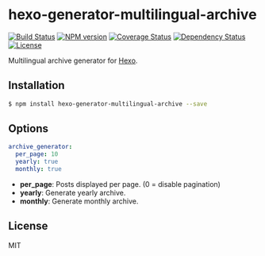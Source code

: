 # hexo-generator-multilingual-archive

[![Build Status](https://travis-ci.org/ahaasler/hexo-generator-multilingual-archive.svg?branch=master)](https://travis-ci.org/ahaasler/hexo-generator-multilingual-archive)
[![NPM version](https://badge.fury.io/js/hexo-generator-multilingual-archive.svg)](http://badge.fury.io/js/hexo-generator-multilingual-archive)
[![Coverage Status](https://coveralls.io/repos/ahaasler/hexo-generator-multilingual-archive/badge.svg?branch=master&service=github)](https://coveralls.io/github/ahaasler/hexo-generator-multilingual-archive?branch=master)
[![Dependency Status](https://gemnasium.com/ahaasler/hexo-generator-multilingual-archive.svg)](https://gemnasium.com/ahaasler/hexo-generator-multilingual-archive)
[![License](https://img.shields.io/github/license/ahaasler/hexo-generator-multilingual-archive.svg)](LICENSE)

Multilingual archive generator for [Hexo].

## Installation

``` bash
$ npm install hexo-generator-multilingual-archive --save
```

## Options

``` yaml
archive_generator:
  per_page: 10
  yearly: true
  monthly: true
```

- **per_page**: Posts displayed per page. (0 = disable pagination)
- **yearly**: Generate yearly archive.
- **monthly**: Generate monthly archive.

## License

MIT

[Hexo]: http://hexo.io/